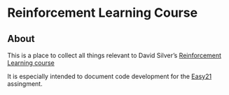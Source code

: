 Reinforcement Learning Course
================

## About

This is a place to collect all things relevant to David Silver’s
[Reinforcement Learning course](https://www.davidsilver.uk/teaching/)

It is especially intended to document code development for the
[Easy21](https://www.davidsilver.uk/wp-content/uploads/2020/03/Easy21-Johannes.pdf)
assingment.
